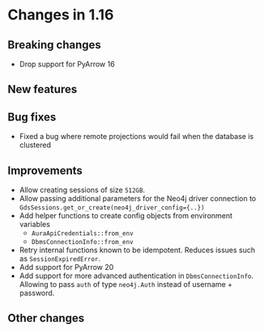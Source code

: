 # Changes in 1.16

## Breaking changes

- Drop support for PyArrow 16

## New features

## Bug fixes

- Fixed a bug where remote projections would fail when the database is clustered

## Improvements

- Allow creating sessions of size `512GB`.
- Allow passing additional parameters for the Neo4j driver connection to `GdsSessions.get_or_create(neo4j_driver_config={..})`
- Add helper functions to create config objects from environment variables
  - `AuraApiCredentials::from_env`
  - `DbmsConnectionInfo::from_env`
- Retry internal functions known to be idempotent. Reduces issues such as `SessionExpiredError`.
- Add support for PyArrow 20
- Add support for more advanced authentication in `DbmsConnectionInfo`. Allowing to pass `auth` of type `neo4j.Auth` instead of username + password.

## Other changes
